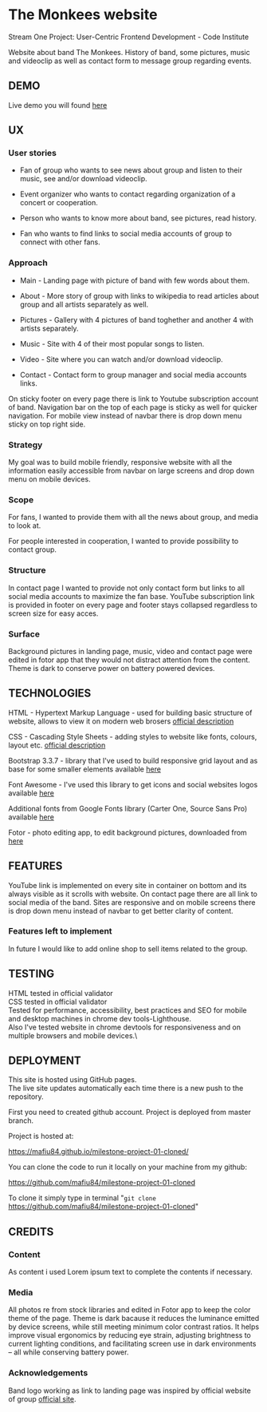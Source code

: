 # The Monkees website

Stream One Project: User-Centric Frontend Development - Code Institute

Website about band The Monkees. History of band, some pictures, music and videoclip as well as contact form to message group regarding events. 

## DEMO

Live demo you will found [here](https://mafiu84.github.io/milestone-project-01-cloned/)

## UX

### User stories

* Fan of group who wants to see news about group and listen to their music, see and/or download videoclip.

* Event organizer who wants to contact regarding organization of a concert or cooperation.  

* Person who wants to know more about band, see pictures, read history.

* Fan who wants to find links to social media accounts of group to connect with other fans.

### Approach

* Main - Landing page with picture of band with few words about them.

* About - More story of group with links to wikipedia to read articles about group and all artists separately as well.

* Pictures - Gallery with 4 pictures of band toghether and another 4 with artists separately.

* Music - Site with 4 of their most popular songs to listen.

* Video - Site where you can watch and/or download videoclip.

* Contact - Contact form to group manager and social media accounts links.

On sticky footer on every page there is link to Youtube subscription account of band. 
Navigation bar on the top of each page is sticky as well for quicker navigation. 
For mobile view instead of navbar there is drop down menu sticky on top right side.

### Strategy

My goal was to build mobile friendly, responsive website with all the information easily accessible from navbar on large screens and drop down menu on mobile devices.

### Scope

For fans, I wanted to provide them with all the news about group, and media to look at.

For people interested in cooperation, I wanted to provide possibility to contact group.

### Structure

In contact page I wanted to provide not only contact form but links to all social media accounts to maximize the fan base. YouTube subscription link is provided in footer on every page  and footer stays collapsed regardless to screen size for easy acces.

### Surface

Background pictures in landing page, music, video and contact page were edited in fotor app that they would not distract attention from the content. Theme is dark to conserve power on battery powered devices.

## TECHNOLOGIES

HTML - Hypertext Markup Language - used for building basic structure of website, allows to view it on modern web brosers [official description](https://whatwg.org/)

CSS - Cascading Style Sheets - adding styles to website like fonts, colours, layout etc. [official description](https://www.w3.org/Style/CSS/)

Bootstrap 3.3.7 - library that I've used to build responsive grid layout and as base for some smaller elements available [here](https://getbootstrap.com/)

Font Awesome - I've used this library to get icons and social websites logos available [here](https://fontawesome.com/)

Additional fonts from Google Fonts library (Carter One, Source Sans Pro) available [here](https://fonts.google.com/)

Fotor - photo editing app, to edit background pictures, downloaded from [here](https://www.fotor.com/windows/index.html)

## FEATURES

YouTube link is implemented on every site in container on bottom and its always visible as it scrolls with website. On contact page there are all link to social media of the band. Sites are responsive and on mobile screens there is drop down menu instead of navbar to get better clarity of content.

### Features left to implement

In future I would like to add online shop to sell items related to the group.

## TESTING

HTML tested in official validator\
CSS tested in official validator\
Tested for performance, accessibility, best practices and SEO for mobile and desktop machines in chrome dev tools-Lighthouse.\
Also I've tested website in chrome devtools for responsiveness and on multiple browsers and mobile devices.\


## DEPLOYMENT

This site is hosted using GitHub pages.  
The live site updates automatically each time there is a new push to the repository. 

First you need to created github account. Project is deployed from master branch.

Project is hosted at:

<https://mafiu84.github.io/milestone-project-01-cloned/>

You can clone the code to run it locally on your machine from my github:

https://github.com/mafiu84/milestone-project-01-cloned

To clone it simply type in terminal "<code>git clone</code> https://github.com/mafiu84/milestone-project-01-cloned"

## CREDITS

### Content

As content i used Lorem ipsum text to complete the contents if necessary. 

### Media

All photos re from stock libraries and edited in Fotor app to keep the color theme of the page. Theme is dark bacause it reduces the luminance emitted by device screens, while still meeting minimum color contrast ratios. It helps improve visual ergonomics by reducing eye strain, adjusting brightness to current lighting conditions, and facilitating screen use in dark environments – all while conserving battery power.

### Acknowledgements

Band logo working as link to landing page was inspired by official website of group [official site](https://www.monkees.com/).



